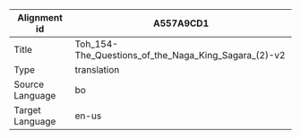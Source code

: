 |Alignment id | A557A9CD1
| --- | --- 
|Title | Toh_154-The_Questions_of_the_Naga_King_Sagara_(2)-v2 
|Type | translation
|Source Language | bo
|Target Language | en-us